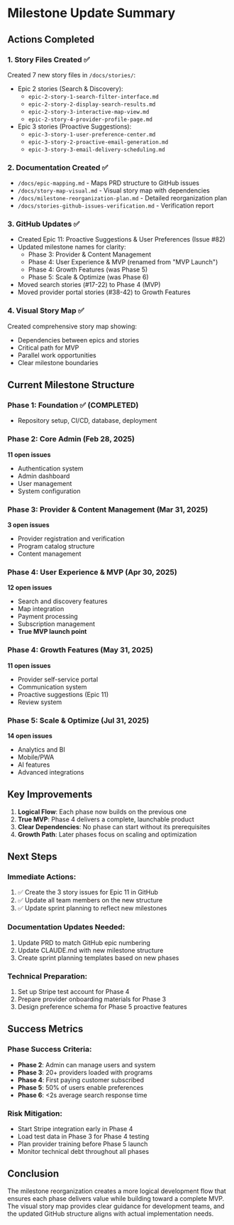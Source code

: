 # Milestone Update Summary

## Actions Completed

### 1. Story Files Created ✅
Created 7 new story files in `/docs/stories/`:
- Epic 2 stories (Search & Discovery):
  - `epic-2-story-1-search-filter-interface.md`
  - `epic-2-story-2-display-search-results.md`
  - `epic-2-story-3-interactive-map-view.md`
  - `epic-2-story-4-provider-profile-page.md`
- Epic 3 stories (Proactive Suggestions):
  - `epic-3-story-1-user-preference-center.md`
  - `epic-3-story-2-proactive-email-generation.md`
  - `epic-3-story-3-email-delivery-scheduling.md`

### 2. Documentation Created ✅
- `/docs/epic-mapping.md` - Maps PRD structure to GitHub issues
- `/docs/story-map-visual.md` - Visual story map with dependencies
- `/docs/milestone-reorganization-plan.md` - Detailed reorganization plan
- `/docs/stories-github-issues-verification.md` - Verification report

### 3. GitHub Updates ✅
- Created Epic 11: Proactive Suggestions & User Preferences (Issue #82)
- Updated milestone names for clarity:
  - Phase 3: Provider & Content Management
  - Phase 4: User Experience & MVP (renamed from "MVP Launch")
  - Phase 4: Growth Features (was Phase 5)
  - Phase 5: Scale & Optimize (was Phase 6)
- Moved search stories (#17-22) to Phase 4 (MVP)
- Moved provider portal stories (#38-42) to Growth Features

### 4. Visual Story Map ✅
Created comprehensive story map showing:
- Dependencies between epics and stories
- Critical path for MVP
- Parallel work opportunities
- Clear milestone boundaries

## Current Milestone Structure

### Phase 1: Foundation ✅ (COMPLETED)
- Repository setup, CI/CD, database, deployment

### Phase 2: Core Admin (Feb 28, 2025)
**11 open issues**
- Authentication system
- Admin dashboard
- User management
- System configuration

### Phase 3: Provider & Content Management (Mar 31, 2025)
**3 open issues**
- Provider registration and verification
- Program catalog structure
- Content management

### Phase 4: User Experience & MVP (Apr 30, 2025)
**12 open issues**
- Search and discovery features
- Map integration
- Payment processing
- Subscription management
- **True MVP launch point**

### Phase 4: Growth Features (May 31, 2025)
**11 open issues**
- Provider self-service portal
- Communication system
- Proactive suggestions (Epic 11)
- Review system

### Phase 5: Scale & Optimize (Jul 31, 2025)
**14 open issues**
- Analytics and BI
- Mobile/PWA
- AI features
- Advanced integrations

## Key Improvements

1. **Logical Flow**: Each phase now builds on the previous one
2. **True MVP**: Phase 4 delivers a complete, launchable product
3. **Clear Dependencies**: No phase can start without its prerequisites
4. **Growth Path**: Later phases focus on scaling and optimization

## Next Steps

### Immediate Actions:
1. ✅ Create the 3 story issues for Epic 11 in GitHub
2. ✅ Update all team members on the new structure
3. ✅ Update sprint planning to reflect new milestones

### Documentation Updates Needed:
1. Update PRD to match GitHub epic numbering
2. Update CLAUDE.md with new milestone structure
3. Create sprint planning templates based on new phases

### Technical Preparation:
1. Set up Stripe test account for Phase 4
2. Prepare provider onboarding materials for Phase 3
3. Design preference schema for Phase 5 proactive features

## Success Metrics

### Phase Success Criteria:
- **Phase 2**: Admin can manage users and system
- **Phase 3**: 20+ providers loaded with programs
- **Phase 4**: First paying customer subscribed
- **Phase 5**: 50% of users enable preferences
- **Phase 6**: <2s average search response time

### Risk Mitigation:
- Start Stripe integration early in Phase 4
- Load test data in Phase 3 for Phase 4 testing
- Plan provider training before Phase 5 launch
- Monitor technical debt throughout all phases

## Conclusion

The milestone reorganization creates a more logical development flow that ensures each phase delivers value while building toward a complete MVP. The visual story map provides clear guidance for development teams, and the updated GitHub structure aligns with actual implementation needs.